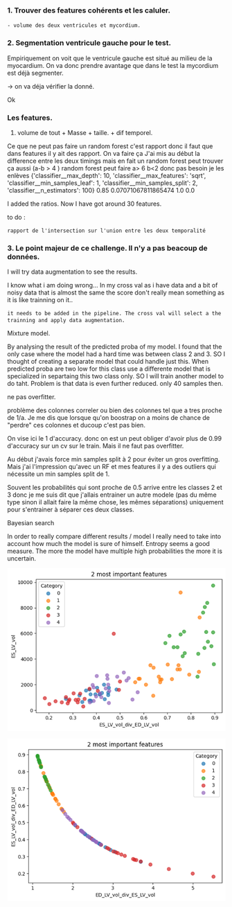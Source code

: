 
### 1. Trouver des features cohérents et les caluler.
    - volume des deux ventricules et mycordium.
        
### 2. Segmentation ventricule gauche pour le test.

Empiriquement on voit que le ventricule gauche est situé au milieu de la myocardium. On va donc prendre avantage que dans le test la mycordium est déjà segmenter.  

-> on va déja vérifier la donné. 



Ok 

###  Les features. 

1) volume de tout + Masse + taille. + dif temporel. 

Ce que ne peut pas faire un random forest c'est rapport donc il faut que dans features il y ait des rapport. On va faire ça
J'ai mis au début la difference entre les deux timings mais en fait un random forest peut trouver ça aussi (a-b > 4 ) random forest peut faire a> 6 b<2 donc pas besoin je les enlèves 
{'classifier__max_depth': 10, 'classifier__max_features': 'sqrt', 'classifier__min_samples_leaf': 1, 'classifier__min_samples_split': 2, 'classifier__n_estimators': 100}
0.85 0.07071067811865474
1.0 0.0

I added the ratios. Now I have got around 30 features.

to do : 

    rapport de l'intersection sur l'union entre les deux temporalité




### 3. Le point majeur de ce challenge. Il n'y a pas beacoup de données. 

I will try data augmentation to see the results.

I know what i am doing wrong... In my cross val as i have data and a bit of noisy data that is almost the same the score don't really mean something as it is like trainning on it..

    it needs to be added in the pipeline. The cross val will select a the trainning and apply data augmentation.


Mixture model. 

By analysing the result of the predicted proba of my model. I found that the only case where the model had a hard time was between class 2 and 3. SO I thought of creating a separate model that could handle just this. When predicted proba are two low for this class use a differente model that is specialized in separtaing this two class only. SO I will train another model to do taht. Problem is that data is even further reduced. only 40 samples then.




ne pas overfitter.



problème des colonnes correler ou bien des colonnes tel que a tres proche de 1/a. Je me dis que lorsque qu'on boostrap on a moins de chance de "perdre" ces colonnes et ducoup c'est pas bien.


On vise ici le 1 d'accuracy. donc on est un peut obliger d'avoir plus de 0.99 d'accuracy sur un cv sur le train. Mais il ne faut pas overfitter.

Au début j'avais force min samples split à 2 pour éviter un gros overfitting. Mais j'ai l'impression qu'avec un RF et mes features il y a des outliers qui nécessite un min samples split de 1.

Souvent les probabilités qui sont proche de 0.5 arrive entre les classes 2 et 3 donc je me suis dit que j'allais entrainer un autre modele (pas du même type sinon il allait faire la même chose, les mêmes séparations) uniquement pour s'entrainer à séparer ces deux classes.


Bayesian search


In order to really compare different results / model I really need to take into account how much the model is sure of himself. Entropy seems a good measure. The more the model have multiple high probabilities the more it is uncertain.



![alt text](image.png)


![alt text](image-1.png)